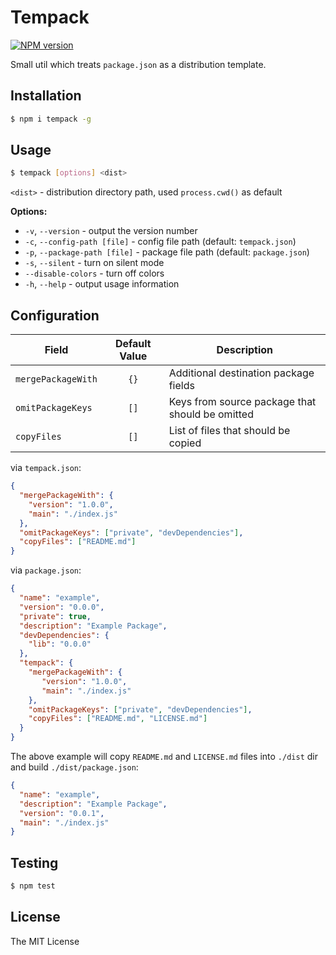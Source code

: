 # Tempack

[![NPM version][npm-image]][npm-url]

Small util which treats `package.json` as a distribution template.

## Installation

```bash
$ npm i tempack -g
```

## Usage
```bash
$ tempack [options] <dist>
```

`<dist>` - distribution directory path, used `process.cwd()` as default

**Options:**

* `-v`, `--version` - output the version number
* `-c`, `--config-path [file]` - config file path (default: `tempack.json`)
* `-p`, `--package-path [file]` - package file path (default: `package.json`)
* `-s`, `--silent` - turn on silent mode
* `--disable-colors` - turn off colors
* `-h`, `--help` - output usage information

## Configuration 

| Field 	| Default Value 	| Description 	|
|--------------------	|:-------------:	|-------------------------------------------------	|
| `mergePackageWith` 	| `{}` 	| Additional destination package fields 	|
| `omitPackageKeys` 	| `[]` 	| Keys from source package that should be omitted 	|
| `copyFiles` 	| `[]` 	| List of files that should be copied 	|

via `tempack.json`:

```json
{
  "mergePackageWith": {
    "version": "1.0.0",
    "main": "./index.js"
  },
  "omitPackageKeys": ["private", "devDependencies"],
  "copyFiles": ["README.md"]
}
```

via `package.json`:

```json
{
  "name": "example",
  "version": "0.0.0",
  "private": true,
  "description": "Example Package",
  "devDependencies": {
    "lib": "0.0.0"
  },
  "tempack": {
    "mergePackageWith": {
       "version": "1.0.0",
       "main": "./index.js"
    },
    "omitPackageKeys": ["private", "devDependencies"],
    "copyFiles": ["README.md", "LICENSE.md"]
  }
}
```

The above example will copy `README.md` and `LICENSE.md` files into `./dist` dir and build `./dist/package.json`:

```json
{
  "name": "example",
  "description": "Example Package",
  "version": "0.0.1",
  "main": "./index.js"
}
```

## Testing

```bash
$ npm test
```

## License

The MIT License

[npm-image]: https://badge.fury.io/js/tempack.svg
[npm-url]: https://npmjs.org/package/tempack
